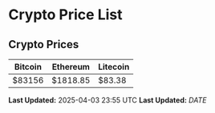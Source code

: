 # Crypto Price List

## Crypto Prices
| Bitcoin | Ethereum | Litecoin |
| ------- | -------- | -------- |
| $83156 | $1818.85 | $83.38 |
**Last Updated:** 2025-04-03 23:55 UTC
**Last Updated:** $DATE$
